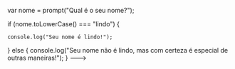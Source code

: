 var nome = prompt("Qual é o seu nome?");


if (nome.toLowerCase() === "lindo") {

    console.log("Seu nome é lindo!");
} else {
    console.log("Seu nome não é lindo, mas com certeza é especial de outras maneiras!");
}
--->
